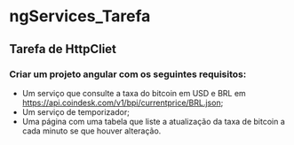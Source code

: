# ngServices_Tarefa

## Tarefa de HttpCliet

### Criar um projeto angular com os seguintes requisitos:

- Um serviço que consulte a taxa do bitcoin em USD e BRL em https://api.coindesk.com/v1/bpi/currentprice/BRL.json;
- Um serviço de temporizador;
- Uma página com uma tabela que liste a atualização da taxa de bitcoin a cada minuto se que houver alteração.
